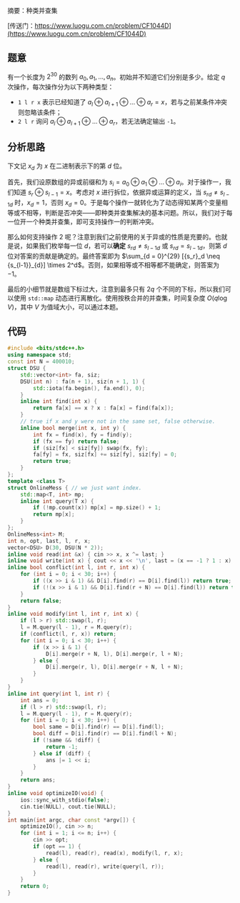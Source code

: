 摘要：种类并查集

[传送门：https://www.luogu.com.cn/problem/CF1044D](https://www.luogu.com.cn/problem/CF1044D)

## 题意

有一个长度为 $2^{30}$ 的数列 $a_0, a_1, \dots, a_n$。初始并不知道它们分别是多少。给定 $q$ 次操作，每次操作分为以下两种类型：

- `1 l r x` 表示已经知道了 $a_l \oplus a_{l + 1} \oplus \dots \oplus a_r = x$，若与之前某条件冲突则忽略该条件；
- `2 l r` 询问 $a_l \oplus a_{l + 1} \oplus \dots \oplus a_r$，若无法确定输出 `-1`。

## 分析思路

下文记 $x_d$ 为 $x$ 在二进制表示下的第 $d$ 位。

首先，我们设原数组的异或前缀和为 $s_i = a_0 \oplus a_1 \oplus \dots \oplus a_i$。对于操作一，我们知道 $s_r \oplus s_{l - 1} = x$。考虑对 $x$ 进行拆位，依据异或运算的定义，当 ${s_r}_d \neq {s_{l-1}}_{d}$ 时，$x_d = 1$，否则 $x_d = 0$。于是每个操作一就转化为了动态得知某两个变量相等或不相等，判断是否冲突——即种类并查集解决的基本问题。所以，我们对于每一位开一个种类并查集，即可支持操作一的判断冲突。

那么如何支持操作 $2$ 呢？注意到我们之前使用的关于异或的性质是充要的。也就是说，如果我们枚举每一位 $d$，若可以**确定** ${s_r}_d \neq {s_{l-1}}_{d}$ 或 ${s_r}_d ={s_{l-1}}_{d}$，则第 $d$ 位对答案的贡献是确定的。最终答案即为 $\sum_{d = 0}^{29} [{s_r}_d \neq {s_{l-1}}_{d}] \times 2^d$。否则，如果相等或不相等都不能确定，则答案为 $-1$。

最后的小细节就是数组下标过大，注意到最多只有 $2q$ 个不同的下标，所以我们可以使用 `std::map` 动态进行离散化。使用按秩合并的并查集，时间复杂度 $O\left(q \log V \right)$，其中 $V$ 为值域大小，可以通过本题。

## 代码

```cpp
#include <bits/stdc++.h>
using namespace std;
const int N = 400010;
struct DSU {
    std::vector<int> fa, siz;
    DSU(int n) : fa(n + 1), siz(n + 1, 1) {
        std::iota(fa.begin(), fa.end(), 0);
    }
    inline int find(int x) {
        return fa[x] == x ? x : fa[x] = find(fa[x]);
    }
    // true if x and y were not in the same set, false otherwise.
    inline bool merge(int x, int y) {
        int fx = find(x), fy = find(y);
        if (fx == fy) return false;
        if (siz[fx] < siz[fy]) swap(fx, fy);
        fa[fy] = fx, siz[fx] += siz[fy], siz[fy] = 0;
        return true;
    }
};
template <class T>
struct OnlineMess { // we just want index.
    std::map<T, int> mp;
    inline int query(T x) {
        if (!mp.count(x)) mp[x] = mp.size() + 1;
        return mp[x];
    }
};
OnlineMess<int> M;
int n, opt, last, l, r, x;
vector<DSU> D(30, DSU(N * 2));
inline void read(int &x) { cin >> x, x ^= last; }
inline void write(int x) { cout << x << '\n', last = (x == -1 ? 1 : x); }
inline bool conflict(int l, int r, int x) {
    for (int i = 0; i < 30; i++) {
        if ((x >> i & 1) && D[i].find(r) == D[i].find(l)) return true;
        if (!(x >> i & 1) && D[i].find(r + N) == D[i].find(l)) return true;
    }
    return false;
}
inline void modify(int l, int r, int x) {
    if (l > r) std::swap(l, r);
    l = M.query(l - 1), r = M.query(r);
    if (conflict(l, r, x)) return;
    for (int i = 0; i < 30; i++) {
        if (x >> i & 1) {
            D[i].merge(r + N, l), D[i].merge(r, l + N);
        } else {
            D[i].merge(r, l), D[i].merge(r + N, l + N);
        }
    }
}
inline int query(int l, int r) {
    int ans = 0;
    if (l > r) std::swap(l, r);
    l = M.query(l - 1), r = M.query(r);
    for (int i = 0; i < 30; i++) {
        bool same = D[i].find(r) == D[i].find(l);
        bool diff = D[i].find(r) == D[i].find(l + N);
        if (!same && !diff) {
            return -1;
        } else if (diff) {
            ans |= 1 << i;
        }
    }
    return ans;
}
inline void optimizeIO(void) {
    ios::sync_with_stdio(false);
    cin.tie(NULL), cout.tie(NULL);
}
int main(int argc, char const *argv[]) {
    optimizeIO(), cin >> n;
    for (int i = 1; i <= n; i++) {
        cin >> opt;
        if (opt == 1) {
            read(l), read(r), read(x), modify(l, r, x);
        } else {
            read(l), read(r), write(query(l, r));
        }
    }
    return 0;
}

```
